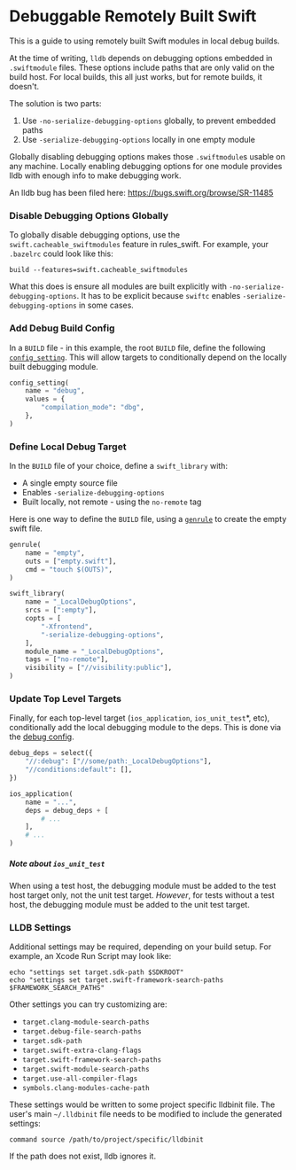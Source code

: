 # Debuggable Remotely Built Swift

This is a guide to using remotely built Swift modules in local debug builds.

At the time of writing, `lldb` depends on debugging options embedded in `.swiftmodule` files. These options include paths that are only valid on the build host. For local builds, this all just works, but for remote builds, it doesn't.

The solution is two parts:

1. Use `-no-serialize-debugging-options` globally, to prevent embedded paths
2. Use `-serialize-debugging-options` locally in one empty module

Globally disabling debugging options makes those `.swiftmodule`s usable on any machine. Locally enabling debugging options for one module provides lldb with enough info to make debugging work.

An lldb bug has been filed here: https://bugs.swift.org/browse/SR-11485

### Disable Debugging Options Globally

To globally disable debugging options, use the `swift.cacheable_swiftmodules` feature in rules_swift. For example, your `.bazelrc` could look like this:

```
build --features=swift.cacheable_swiftmodules
```

What this does is ensure all modules are built explicitly with `-no-serialize-debugging-options`. It has to be explicit because `swiftc` enables `-serialize-debugging-options` in some cases.

### Add Debug Build Config

In a `BUILD` file - in this example, the root `BUILD` file, define the following [`config_setting`](https://docs.bazel.build/versions/master/be/general.html#config_setting). This will allow targets to conditionally depend on the locally built debugging module.

```python
config_setting(
    name = "debug",
    values = {
        "compilation_mode": "dbg",
    },
)
```

### Define Local Debug Target

In the `BUILD` file of your choice, define a `swift_library` with:

* A single empty source file
* Enables `-serialize-debugging-options`
* Built locally, not remote - using the `no-remote` tag

Here is one way to define the `BUILD` file, using a [`genrule`](https://docs.bazel.build/versions/master/be/general.html#genrule) to create the empty swift file.

```python
genrule(
    name = "empty",
    outs = ["empty.swift"],
    cmd = "touch $(OUTS)",
)

swift_library(
    name = "_LocalDebugOptions",
    srcs = [":empty"],
    copts = [
        "-Xfrontend",
        "-serialize-debugging-options",
    ],
    module_name = "_LocalDebugOptions",
    tags = ["no-remote"],
    visibility = ["//visibility:public"],
)
```

### Update Top Level Targets

Finally, for each top-level target (`ios_application`, `ios_unit_test`*, etc), conditionally add the local debugging module to the deps. This is done via the [debug config](#add-debug-build-config).

```python
debug_deps = select({
    "//:debug": ["//some/path:_LocalDebugOptions"],
    "//conditions:default": [],
})

ios_application(
    name = "...",
    deps = debug_deps + [
        # ...
    ],
    # ...
)
```

##### Note about `ios_unit_test`

When using a test host, the debugging module must be added to the test host target only, not the unit test target. _However_, for tests without a test host, the debugging module must be added to the unit test target.

### LLDB Settings

Additional settings may be required, depending on your build setup. For example, an Xcode Run Script may look like:

```
echo "settings set target.sdk-path $SDKROOT"
echo "settings set target.swift-framework-search-paths $FRAMEWORK_SEARCH_PATHS"
```

Other settings you can try customizing are:

* `target.clang-module-search-paths`
* `target.debug-file-search-paths`
* `target.sdk-path`
* `target.swift-extra-clang-flags`
* `target.swift-framework-search-paths`
* `target.swift-module-search-paths`
* `target.use-all-compiler-flags`
* `symbols.clang-modules-cache-path`

These settings would be written to some project specific lldbinit file. The user's main `~/.lldbinit` file needs to be modified to include the generated settings:

```
command source /path/to/project/specific/lldbinit
```

If the path does not exist, lldb ignores it.
